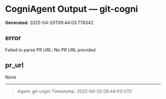 # CogniAgent Output — git-cogni

**Generated**: 2025-04-20T09:44:03.778342

## error
Failed to parse PR URL: No PR URL provided

## pr_url
None

---
> Agent: git-cogni
> Timestamp: 2025-04-20 09:44:03 UTC